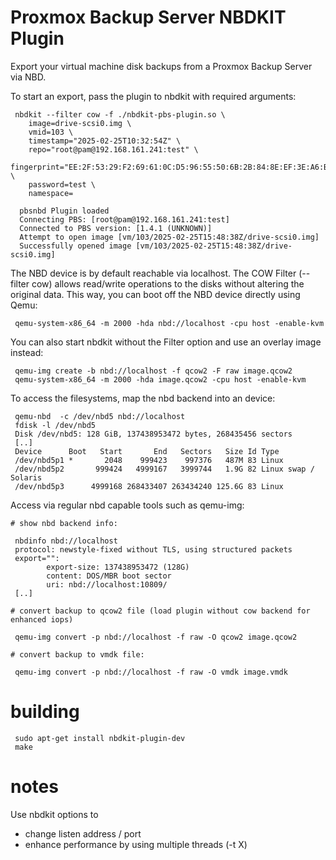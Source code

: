 # Proxmox Backup Server NBDKIT Plugin

Export your virtual machine disk backups from a Proxmox Backup Server via NBD.

To start an export, pass the plugin to nbdkit with required arguments:

```
 nbdkit --filter cow -f ./nbdkit-pbs-plugin.so \
    image=drive-scsi0.img \
    vmid=103 \ 
    timestamp="2025-02-25T10:32:54Z" \
    repo="root@pam@192.168.161.241:test" \
    fingerprint="EE:2F:53:29:F2:69:61:0C:D5:96:55:50:6B:2B:84:8E:EF:3E:A6:B0:CA:18:5C:F7:92:BA:54:71:15:56:83:5B" \
    password=test \
    namespace=

  pbsnbd Plugin loaded
  Connecting PBS: [root@pam@192.168.161.241:test]
  Connected to PBS version: [1.4.1 (UNKNOWN)]
  Attempt to open image [vm/103/2025-02-25T15:48:38Z/drive-scsi0.img]
  Successfully opened image [vm/103/2025-02-25T15:48:38Z/drive-scsi0.img]
```

The NBD device is by default reachable via localhost. The COW Filter (--filter
cow) allows read/write operations to the disks without altering the original
data. This way, you can boot off the NBD device directly using Qemu:

```
 qemu-system-x86_64 -m 2000 -hda nbd://localhost -cpu host -enable-kvm
```

You can also start nbdkit without the Filter option and use an overlay
image instead:

```
 qemu-img create -b nbd://localhost -f qcow2 -F raw image.qcow2
 qemu-system-x86_64 -m 2000 -hda image.qcow2 -cpu host -enable-kvm
```

To access the filesystems, map the nbd backend into an device:

```
 qemu-nbd  -c /dev/nbd5 nbd://localhost
 fdisk -l /dev/nbd5 
 Disk /dev/nbd5: 128 GiB, 137438953472 bytes, 268435456 sectors
 [..]
 Device      Boot   Start       End   Sectors   Size Id Type
 /dev/nbd5p1 *       2048    999423    997376   487M 83 Linux
 /dev/nbd5p2       999424   4999167   3999744   1.9G 82 Linux swap / Solaris
 /dev/nbd5p3      4999168 268433407 263434240 125.6G 83 Linux
```

Access via regular nbd capable tools such as qemu-img:

```
# show nbd backend info:

 nbdinfo nbd://localhost
 protocol: newstyle-fixed without TLS, using structured packets
 export="":
        export-size: 137438953472 (128G)
        content: DOS/MBR boot sector
        uri: nbd://localhost:10809/
 [..]

# convert backup to qcow2 file (load plugin without cow backend for enhanced iops)

 qemu-img convert -p nbd://localhost -f raw -O qcow2 image.qcow2

# convert backup to vmdk file:

 qemu-img convert -p nbd://localhost -f raw -O vmdk image.vmdk
```

# building

```
 sudo apt-get install nbdkit-plugin-dev
 make
```

# notes

Use nbdkit options to

 * change listen address / port
 * enhance performance by using multiple threads (-t X)
